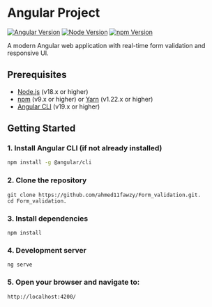 # Angular Project

[![Angular Version](https://img.shields.io/badge/Angular-19+-DD0031.svg?logo=angular)](https://angular.io/)
[![Node Version](https://img.shields.io/badge/Node-18.x+-339933.svg?logo=node.js)](https://nodejs.org/)
[![npm Version](https://img.shields.io/badge/npm-9.x+-CB3837.svg?logo=npm)](https://www.npmjs.com/)

A modern Angular web application with real-time form validation and responsive UI.

## Prerequisites

- [Node.js](https://nodejs.org/) (v18.x or higher)
- [npm](https://www.npmjs.com/) (v9.x or higher) or [Yarn](https://yarnpkg.com/) (v1.22.x or higher)
- [Angular CLI](https://angular.io/cli) (v19.x or higher)

## Getting Started

### 1. Install Angular CLI (if not already installed)

```bash
npm install -g @angular/cli
```

### 2. Clone the repository

    git clone https://github.com/ahmed11fawzy/Form_validation.git.
    cd Form_validation.

### 3. Install dependencies

    npm install

### 4. Development server

    ng serve

### 5. Open your browser and navigate to:

    http://localhost:4200/
